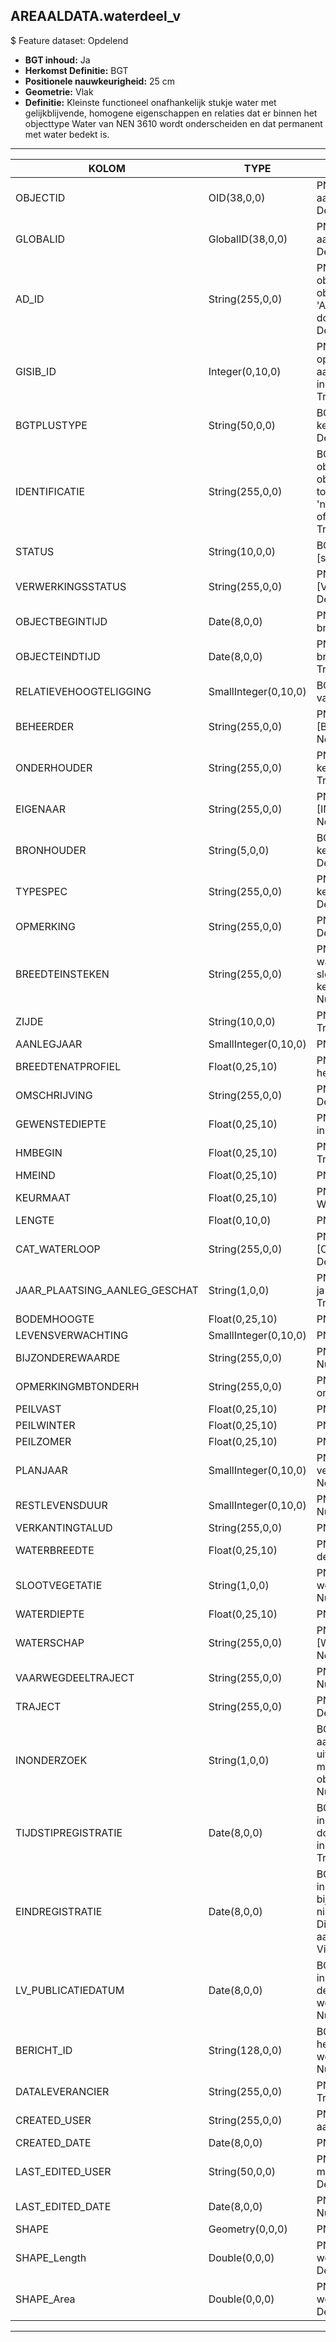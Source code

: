 ## AREAALDATA.waterdeel_v

$ Feature dataset: Opdelend

* __BGT inhoud:__ Ja
* __Herkomst Definitie:__ BGT
* __Positionele nauwkeurigheid:__ 25 cm
* __Geometrie:__ Vlak
* __Definitie:__ Kleinste functioneel onafhankelijk stukje water met gelijkblijvende, homogene eigenschappen en relaties dat er binnen het objecttype Water van NEN 3610 wordt onderscheiden en dat permanent met water bedekt is. 

***

|KOLOM                             |TYPE          	          |DEFINITIE|
|------                            |----          	          |-----    |
|OBJECTID                          |OID(38,0,0)               |PNH; Intern ArcGIS Identificatienummer, aangemaakt door ArcGIS; Nullable: False; Default: None|
|GLOBALID                          |GlobalID(38,0,0)          |PNH; Global Unique Identifier,  aangemaakt door ArcGIS; Nullable: False; Default: None|
|AD_ID                             |String(255,0,0)           |PNH; Uniek identificatienummer voor het object dat onveranderlijk is zolang het object bestaat in Areaaldata: in format 'AD.[GUID]'. Dit moet worden ingevuld door de aannemer; Nullable: False; Default: None|
|GISIB_ID                          |Integer(0,10,0)           |PNH; Uniek Identificatienummer beheer openbare ruimte (GISIB), wordt aangemaakt in GISIB en mag niet worden ingevuld door de aannemer; Nullable: True; Default: None|
|BGTPLUSTYPE                       |String(50,0,0)            |BGT; Nadere type omschrijving in de BGT; keuzelijst [typeWTD]; Nullable: False; Default: None|
|IDENTIFICATIE                     |String(255,0,0)           |BGT; Uniek identificatienummer voor het object dat onveranderlijk is zolang het object bestaat: bevat indien van toepassing BGT/IMKL ID in format 'nl.imgeo/imkl.bronhouderscode.LokaalID' of anders: '00000'.LokaalID; Nullable: True; Default: None|
|STATUS                            |String(10,0,0)            |BGT; BGT status van het object; keuzelijst [status]; Nullable: False; Default: bestaand|
|VERWERKINGSSTATUS                 |String(255,0,0)           |PNH; Status van de gegevens; keuzelijst [VERWERKINGSSTATUS]; Nullable: False; Default: Nieuw|
|OBJECTBEGINTIJD                   |Date(8,0,0)               |PNH; Datum waarop het object bij de bronhouder is ontstaan; Nullable: True|
|OBJECTEINDTIJD                    |Date(8,0,0)               |PNH; Datum waarop het object bij de bronhouder niet meer geldig is; Nullable: True|
|RELATIEVEHOOGTELIGGING            |SmallInteger(0,10,0)      |BGT; Aanduiding voor de relatieve hoogte van het object; Nullable: False; Default: 0|
|BEHEERDER                         |String(255,0,0)           |PNH; Beheerder van het object; keuzelijst [BEHEERDER]; Nullable: True; Default: None|
|ONDERHOUDER                       |String(255,0,0)           |PNH; Onderhouder van het object; keuzelijst [ONDERHOUDER]; Nullable: True; Default: None|
|EIGENAAR                          |String(255,0,0)           |PNH; Eigenaar van het object; keuzelijst [INSTANTIE]; Nullable: True; Default: None|
|BRONHOUDER                        |String(5,0,0)             |BGT; De bronhoudercode van het object; keuzelijst [bronhouder]; Nullable: False; Default: None|
|TYPESPEC                          |String(255,0,0)           |PNH; Nadere typering van het object; keuzelijst [typeSpecWTD]; Nullable: True; Default: None|
|OPMERKING                         |String(255,0,0)           |PNH; Extra toelichting; Nullable: True; Default: None|
|BREEDTEINSTEKEN                   |String(255,0,0)           |PNH; Breedte tussen de twee kanten daar waar er een knik is tussen land en slootkant in meters (< 6 m of > 6 m); keuzelijst [BREEDTE_INSTEKEN]; Nullable: True; Default: None|
|ZIJDE                             |String(10,0,0)            |PNH; Zijde; keuzelijst [ZIJDE]; Nullable: True; Default: None|
|AANLEGJAAR                        |SmallInteger(0,10,0)      |PNH; Aanlegjaar; Nullable: True|
|BREEDTENATPROFIEL                 |Float(0,25,10)            |PNH; Breedte tussen de twee kanten van het water in centimeters; Nullable: True|
|OMSCHRIJVING                      |String(255,0,0)           |PNH; Extra toelichting; Nullable: True; Default: None|
|GEWENSTEDIEPTE                    |Float(0,25,10)            |PNH; Gewenste diepte van de waterloop in centimeters; Nullable: True|
|HMBEGIN                           |Float(0,25,10)            |PNH; Begin Hectometrering; Nullable: True|
|HMEIND                            |Float(0,25,10)            |PNH; Eind Hectometrering; Nullable: True|
|KEURMAAT                          |Float(0,25,10)            |PNH; Minimale breedte volgens het Waterschap in centimeters; Nullable: True|
|LENGTE                            |Float(0,10,0)             |PNH; Lengte in meters; Nullable: True|
|CAT_WATERLOOP                     |String(255,0,0)           |PNH; Categorie waterloop; keuzelijst [CAT_WATERLOOP]; Nullable: True; Default: None|
|JAAR_PLAATSING_AANLEG_GESCHAT     |String(1,0,0)             |PNH; Jaar plaatsing of aanleg is geschat: ja of nee; keuzelijst [jaNee]; Nullable: True; Default: N|
|BODEMHOOGTE                       |Float(0,25,10)            |PNH; Hoogte t.o.v. NAP; Nullable: True|
|LEVENSVERWACHTING                 |SmallInteger(0,10,0)      |PNH; Levensverwachting; Nullable: True|
|BIJZONDEREWAARDE                  |String(255,0,0)           |PNH; Indicatie van bijzondere waarde; Nullable: True; Default: None|
|OPMERKINGMBTONDERH                |String(255,0,0)           |PNH; Opmerking met betrekking tot het onderhoud; Nullable: True; Default: None|
|PEILVAST                          |Float(0,25,10)            |PNH; Vaste peil; Nullable: True|
|PEILWINTER                        |Float(0,25,10)            |PNH; Winter peil; Nullable: True|
|PEILZOMER                         |Float(0,25,10)            |PNH; Zomer peil; Nullable: True|
|PLANJAAR                          |SmallInteger(0,10,0)      |PNH; Het geplande jaar dat het object vervangen wordt; Nullable: True; Default: None|
|RESTLEVENSDUUR                    |SmallInteger(0,10,0)      |PNH; Restlevensduur in maanden; Nullable: True; Default: None|
|VERKANTINGTALUD                   |String(255,0,0)           |PNH; TODO; Nullable: True; Default: None|
|WATERBREEDTE                      |Float(0,25,10)            |PNH; Breedte Natte profiel in meters (2 decimalen); Nullable: True|
|SLOOTVEGETATIE                    |String(1,0,0)             |PNH; Slootvegetatie dient verwerkt te worden: Ja/Nee; keuzelijst [jaNee]; Nullable: True; Default: N|
|WATERDIEPTE                       |Float(0,25,10)            |PNH; TODO; Nullable: True|
|WATERSCHAP                        |String(255,0,0)           |PNH; Naam Waterschap; keuzelijst [WATERSCHAP]; Nullable: True; Default: None|
|VAARWEGDEELTRAJECT                |String(255,0,0)           |PNH; FK naar vaarwegdeeltraject_v; Nullable: True; Default: None|
|TRAJECT                           |String(255,0,0)           |PNH; FK naar traject_v; Nullable: True; Default: None|
|INONDERZOEK                       |String(1,0,0)             |BGT; Een aanduiding waarmee wordt aangegeven dat een onderzoek wordt uitgevoerd naar de juistheid van een of meer gegevens van het betreffende object: Ja/Nee; keuzelijst [jaNee]; Nullable: False; Default: N; Visible:No|
|TIJDSTIPREGISTRATIE               |Date(8,0,0)               |BGT; Datum en tijdstip waarop deze instantie van het object is opgenomen door de bronhouder. Dit mag niet worden ingevuld door de aannemer; Nullable: True; Default: None; Visible:No|
|EINDREGISTRATIE                   |Date(8,0,0)               |BGT; Datum en tijdstip waarop deze instantie van het object niet meer geldig is bij de bronhouder. Wanneer deze waarde niet is ingevuld is de instantie nog geldig. Dit mag niet worden ingevuld door de aannemer; Nullable: True; Default: None; Visible:No|
|LV_PUBLICATIEDATUM                |Date(8,0,0)               |BGT; Datum en tijdstip waarop deze instantie van het object is opgenomen in de Landelijke Voorziening. Dit mag niet worden ingevuld door de aannemer; Nullable: True; Default: None; Visible:No|
|BERICHT_ID                        |String(128,0,0)           |BGT; Nummer van het bericht dat PNH heeft verzonden naar LV. Dit mag niet worden ingevuld door de aannemer; Nullable: True; Default: None; Visible:No|
|DATALEVERANCIER                   |String(255,0,0)           |PNH; Leverancier van de data; Nullable: True; Default: None|
|CREATED_USER                      |String(255,0,0)           |PNH; Naam van gebruiker die de rij heeft aangemaakt; Nullable: True; Default: None|
|CREATED_DATE                      |Date(8,0,0)               |PNH; Aanmaakdatum; Nullable: True|
|LAST_EDITED_USER                  |String(50,0,0)            |PNH; Naam van gebruiker die de laatste mutatie heeft doorgevoerd; Nullable: True; Default: None|
|LAST_EDITED_DATE                  |Date(8,0,0)               |PNH; Datum van de laatste mutatie; Nullable: True|
|SHAPE                             |Geometry(0,0,0)           |PNH; Vlak|
|SHAPE_Length                      |Double(0,0,0)             |PNH; Omtrek in meters, 5 decimalen. Dit wordt automatisch gevuld; Nullable: False; Default: None|
|SHAPE_Area                        |Double(0,0,0)             |PNH; Oppervlakte in m2, 5 decimalen. Dit wordt automatisch gevuld; Nullable: False; Default: None|



***
